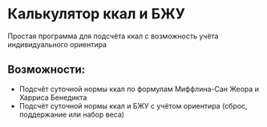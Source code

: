 <h1>Калькулятор ккал и БЖУ</h1>
Простая программа для подсчёта ккал с возможность учёта индивидуального ориентира
<h2>Возможности:</h2>
<ul>
  <li>Подсчёт суточной нормы ккал по формулам Миффлина-Сан Жеора и Харриса Бенедикта </li>
  <li>Подсчёт суточной нормы ккал и БЖУ с учётом ориентира (сброс, поддержание или набор веса)</li>
</ul>
